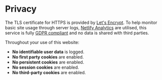 # Privacy

The TLS certificate for HTTPS is provided by [Let's Encrypt](https://letsencrypt.org/). To help monitor basic site usage through server logs, [Netlify Analytics](https://www.netlify.com/products/analytics/) are utilised, this service is fully [GDPR compliant](https://ico.org.uk/for-organisations/guide-to-data-protection/guide-to-the-general-data-protection-regulation-gdpr/) and no data is shared with third parties.

Throughout your use of this website:

* **No identifiable user data** is logged.
* **No first party cookies** are enabled.
* **No persistent cookies** are enabled.
* **No session cookies** are enabled.
* **No third-party cookies** are enabled.
